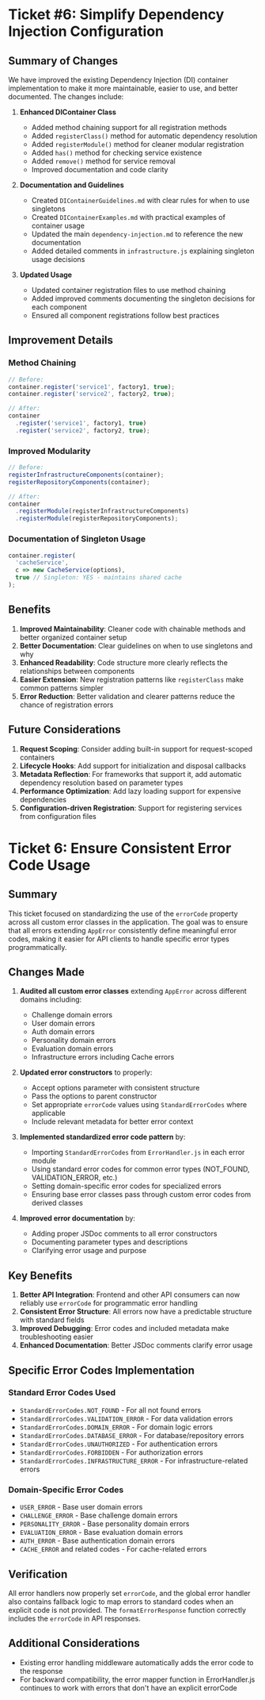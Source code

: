 # Ticket #6: Simplify Dependency Injection Configuration

## Summary of Changes

We have improved the existing Dependency Injection (DI) container implementation to make it more maintainable, easier to use, and better documented. The changes include:

1. **Enhanced DIContainer Class**
   - Added method chaining support for all registration methods
   - Added `registerClass()` method for automatic dependency resolution
   - Added `registerModule()` method for cleaner modular registration
   - Added `has()` method for checking service existence
   - Added `remove()` method for service removal
   - Improved documentation and code clarity

2. **Documentation and Guidelines**
   - Created `DIContainerGuidelines.md` with clear rules for when to use singletons
   - Created `DIContainerExamples.md` with practical examples of container usage
   - Updated the main `dependency-injection.md` to reference the new documentation
   - Added detailed comments in `infrastructure.js` explaining singleton usage decisions

3. **Updated Usage**
   - Updated container registration files to use method chaining
   - Added improved comments documenting the singleton decisions for each component
   - Ensured all component registrations follow best practices

## Improvement Details

### Method Chaining

```javascript
// Before:
container.register('service1', factory1, true);
container.register('service2', factory2, true);

// After:
container
  .register('service1', factory1, true)
  .register('service2', factory2, true);
```

### Improved Modularity

```javascript
// Before:
registerInfrastructureComponents(container);
registerRepositoryComponents(container);

// After:
container
  .registerModule(registerInfrastructureComponents)
  .registerModule(registerRepositoryComponents);
```

### Documentation of Singleton Usage

```javascript
container.register(
  'cacheService',
  c => new CacheService(options),
  true // Singleton: YES - maintains shared cache
);
```

## Benefits

1. **Improved Maintainability**: Cleaner code with chainable methods and better organized container setup
2. **Better Documentation**: Clear guidelines on when to use singletons and why
3. **Enhanced Readability**: Code structure more clearly reflects the relationships between components
4. **Easier Extension**: New registration patterns like `registerClass` make common patterns simpler
5. **Error Reduction**: Better validation and clearer patterns reduce the chance of registration errors

## Future Considerations

1. **Request Scoping**: Consider adding built-in support for request-scoped containers
2. **Lifecycle Hooks**: Add support for initialization and disposal callbacks
3. **Metadata Reflection**: For frameworks that support it, add automatic dependency resolution based on parameter types
4. **Performance Optimization**: Add lazy loading support for expensive dependencies
5. **Configuration-driven Registration**: Support for registering services from configuration files

# Ticket 6: Ensure Consistent Error Code Usage

## Summary
This ticket focused on standardizing the use of the `errorCode` property across all custom error classes in the application. The goal was to ensure that all errors extending `AppError` consistently define meaningful error codes, making it easier for API clients to handle specific error types programmatically.

## Changes Made

1. **Audited all custom error classes** extending `AppError` across different domains including:
   - Challenge domain errors
   - User domain errors
   - Auth domain errors
   - Personality domain errors
   - Evaluation domain errors
   - Infrastructure errors including Cache errors

2. **Updated error constructors** to properly:
   - Accept options parameter with consistent structure
   - Pass the options to parent constructor
   - Set appropriate `errorCode` values using `StandardErrorCodes` where applicable
   - Include relevant metadata for better error context

3. **Implemented standardized error code pattern** by:
   - Importing `StandardErrorCodes` from `ErrorHandler.js` in each error module
   - Using standard error codes for common error types (NOT_FOUND, VALIDATION_ERROR, etc.)
   - Setting domain-specific error codes for specialized errors
   - Ensuring base error classes pass through custom error codes from derived classes

4. **Improved error documentation** by:
   - Adding proper JSDoc comments to all error constructors
   - Documenting parameter types and descriptions
   - Clarifying error usage and purpose

## Key Benefits

1. **Better API Integration**: Frontend and other API consumers can now reliably use `errorCode` for programmatic error handling
2. **Consistent Error Structure**: All errors now have a predictable structure with standard fields
3. **Improved Debugging**: Error codes and included metadata make troubleshooting easier
4. **Enhanced Documentation**: Better JSDoc comments clarify error usage

## Specific Error Codes Implementation

### Standard Error Codes Used
- `StandardErrorCodes.NOT_FOUND` - For all not found errors
- `StandardErrorCodes.VALIDATION_ERROR` - For data validation errors
- `StandardErrorCodes.DOMAIN_ERROR` - For domain logic errors
- `StandardErrorCodes.DATABASE_ERROR` - For database/repository errors
- `StandardErrorCodes.UNAUTHORIZED` - For authentication errors
- `StandardErrorCodes.FORBIDDEN` - For authorization errors
- `StandardErrorCodes.INFRASTRUCTURE_ERROR` - For infrastructure-related errors

### Domain-Specific Error Codes
- `USER_ERROR` - Base user domain errors
- `CHALLENGE_ERROR` - Base challenge domain errors
- `PERSONALITY_ERROR` - Base personality domain errors
- `EVALUATION_ERROR` - Base evaluation domain errors
- `AUTH_ERROR` - Base authentication domain errors
- `CACHE_ERROR` and related codes - For cache-related errors

## Verification
All error handlers now properly set `errorCode`, and the global error handler also contains fallback logic to map errors to standard codes when an explicit code is not provided. The `formatErrorResponse` function correctly includes the `errorCode` in API responses.

## Additional Considerations
- Existing error handling middleware automatically adds the error code to the response
- For backward compatibility, the error mapper function in ErrorHandler.js continues to work with errors that don't have an explicit errorCode 